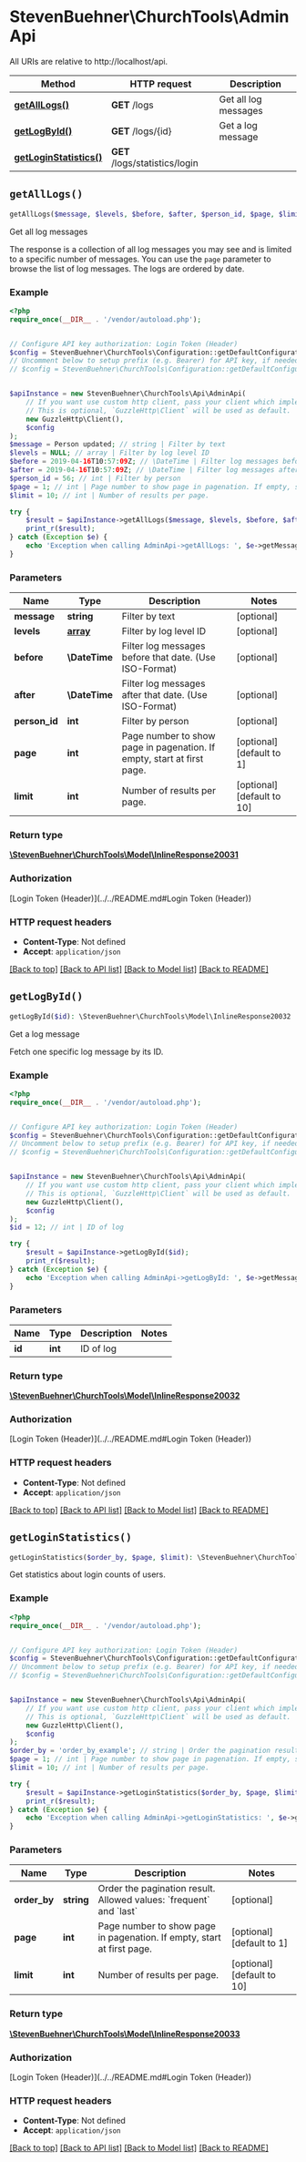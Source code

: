 # StevenBuehner\ChurchTools\AdminApi

All URIs are relative to http://localhost/api.

Method | HTTP request | Description
------------- | ------------- | -------------
[**getAllLogs()**](AdminApi.md#getAllLogs) | **GET** /logs | Get all log messages
[**getLogById()**](AdminApi.md#getLogById) | **GET** /logs/{id} | Get a log message
[**getLoginStatistics()**](AdminApi.md#getLoginStatistics) | **GET** /logs/statistics/login | 


## `getAllLogs()`

```php
getAllLogs($message, $levels, $before, $after, $person_id, $page, $limit): \StevenBuehner\ChurchTools\Model\InlineResponse20031
```

Get all log messages

The response is a collection of all log messages you may see and is limited to a specific number of messages. You can use the `page` parameter to browse the list of log messages. The logs are ordered by date.

### Example

```php
<?php
require_once(__DIR__ . '/vendor/autoload.php');


// Configure API key authorization: Login Token (Header)
$config = StevenBuehner\ChurchTools\Configuration::getDefaultConfiguration()->setApiKey('Authorization', 'YOUR_API_KEY');
// Uncomment below to setup prefix (e.g. Bearer) for API key, if needed
// $config = StevenBuehner\ChurchTools\Configuration::getDefaultConfiguration()->setApiKeyPrefix('Authorization', 'Bearer');


$apiInstance = new StevenBuehner\ChurchTools\Api\AdminApi(
    // If you want use custom http client, pass your client which implements `GuzzleHttp\ClientInterface`.
    // This is optional, `GuzzleHttp\Client` will be used as default.
    new GuzzleHttp\Client(),
    $config
);
$message = Person updated; // string | Filter by text
$levels = NULL; // array | Filter by log level ID
$before = 2019-04-16T10:57:09Z; // \DateTime | Filter log messages before that date. (Use ISO-Format)
$after = 2019-04-16T10:57:09Z; // \DateTime | Filter log messages after that date. (Use ISO-Format)
$person_id = 56; // int | Filter by person
$page = 1; // int | Page number to show page in pagenation. If empty, start at first page.
$limit = 10; // int | Number of results per page.

try {
    $result = $apiInstance->getAllLogs($message, $levels, $before, $after, $person_id, $page, $limit);
    print_r($result);
} catch (Exception $e) {
    echo 'Exception when calling AdminApi->getAllLogs: ', $e->getMessage(), PHP_EOL;
}
```

### Parameters

Name | Type | Description  | Notes
------------- | ------------- | ------------- | -------------
 **message** | **string**| Filter by text | [optional]
 **levels** | [**array**](../Model/.md)| Filter by log level ID | [optional]
 **before** | **\DateTime**| Filter log messages before that date. (Use ISO-Format) | [optional]
 **after** | **\DateTime**| Filter log messages after that date. (Use ISO-Format) | [optional]
 **person_id** | **int**| Filter by person | [optional]
 **page** | **int**| Page number to show page in pagenation. If empty, start at first page. | [optional] [default to 1]
 **limit** | **int**| Number of results per page. | [optional] [default to 10]

### Return type

[**\StevenBuehner\ChurchTools\Model\InlineResponse20031**](../Model/InlineResponse20031.md)

### Authorization

[Login Token (Header)](../../README.md#Login Token (Header))

### HTTP request headers

- **Content-Type**: Not defined
- **Accept**: `application/json`

[[Back to top]](#) [[Back to API list]](../../README.md#endpoints)
[[Back to Model list]](../../README.md#models)
[[Back to README]](../../README.md)

## `getLogById()`

```php
getLogById($id): \StevenBuehner\ChurchTools\Model\InlineResponse20032
```

Get a log message

Fetch one specific log message by its ID.

### Example

```php
<?php
require_once(__DIR__ . '/vendor/autoload.php');


// Configure API key authorization: Login Token (Header)
$config = StevenBuehner\ChurchTools\Configuration::getDefaultConfiguration()->setApiKey('Authorization', 'YOUR_API_KEY');
// Uncomment below to setup prefix (e.g. Bearer) for API key, if needed
// $config = StevenBuehner\ChurchTools\Configuration::getDefaultConfiguration()->setApiKeyPrefix('Authorization', 'Bearer');


$apiInstance = new StevenBuehner\ChurchTools\Api\AdminApi(
    // If you want use custom http client, pass your client which implements `GuzzleHttp\ClientInterface`.
    // This is optional, `GuzzleHttp\Client` will be used as default.
    new GuzzleHttp\Client(),
    $config
);
$id = 12; // int | ID of log

try {
    $result = $apiInstance->getLogById($id);
    print_r($result);
} catch (Exception $e) {
    echo 'Exception when calling AdminApi->getLogById: ', $e->getMessage(), PHP_EOL;
}
```

### Parameters

Name | Type | Description  | Notes
------------- | ------------- | ------------- | -------------
 **id** | **int**| ID of log |

### Return type

[**\StevenBuehner\ChurchTools\Model\InlineResponse20032**](../Model/InlineResponse20032.md)

### Authorization

[Login Token (Header)](../../README.md#Login Token (Header))

### HTTP request headers

- **Content-Type**: Not defined
- **Accept**: `application/json`

[[Back to top]](#) [[Back to API list]](../../README.md#endpoints)
[[Back to Model list]](../../README.md#models)
[[Back to README]](../../README.md)

## `getLoginStatistics()`

```php
getLoginStatistics($order_by, $page, $limit): \StevenBuehner\ChurchTools\Model\InlineResponse20033
```



Get statistics about login counts of users.

### Example

```php
<?php
require_once(__DIR__ . '/vendor/autoload.php');


// Configure API key authorization: Login Token (Header)
$config = StevenBuehner\ChurchTools\Configuration::getDefaultConfiguration()->setApiKey('Authorization', 'YOUR_API_KEY');
// Uncomment below to setup prefix (e.g. Bearer) for API key, if needed
// $config = StevenBuehner\ChurchTools\Configuration::getDefaultConfiguration()->setApiKeyPrefix('Authorization', 'Bearer');


$apiInstance = new StevenBuehner\ChurchTools\Api\AdminApi(
    // If you want use custom http client, pass your client which implements `GuzzleHttp\ClientInterface`.
    // This is optional, `GuzzleHttp\Client` will be used as default.
    new GuzzleHttp\Client(),
    $config
);
$order_by = 'order_by_example'; // string | Order the pagination result. Allowed values: `frequent` and `last`
$page = 1; // int | Page number to show page in pagenation. If empty, start at first page.
$limit = 10; // int | Number of results per page.

try {
    $result = $apiInstance->getLoginStatistics($order_by, $page, $limit);
    print_r($result);
} catch (Exception $e) {
    echo 'Exception when calling AdminApi->getLoginStatistics: ', $e->getMessage(), PHP_EOL;
}
```

### Parameters

Name | Type | Description  | Notes
------------- | ------------- | ------------- | -------------
 **order_by** | **string**| Order the pagination result. Allowed values: &#x60;frequent&#x60; and &#x60;last&#x60; | [optional]
 **page** | **int**| Page number to show page in pagenation. If empty, start at first page. | [optional] [default to 1]
 **limit** | **int**| Number of results per page. | [optional] [default to 10]

### Return type

[**\StevenBuehner\ChurchTools\Model\InlineResponse20033**](../Model/InlineResponse20033.md)

### Authorization

[Login Token (Header)](../../README.md#Login Token (Header))

### HTTP request headers

- **Content-Type**: Not defined
- **Accept**: `application/json`

[[Back to top]](#) [[Back to API list]](../../README.md#endpoints)
[[Back to Model list]](../../README.md#models)
[[Back to README]](../../README.md)

